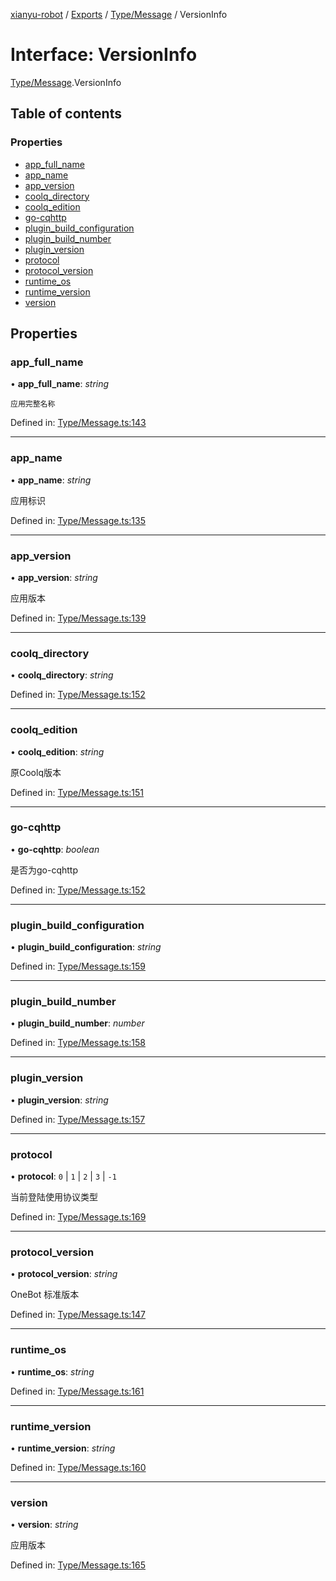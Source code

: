 [xianyu-robot](../README.md) / [Exports](../modules.md) / [Type/Message](../modules/type_message.md) / VersionInfo

# Interface: VersionInfo

[Type/Message](../modules/type_message.md).VersionInfo

## Table of contents

### Properties

- [app\_full\_name](type_message.versioninfo.md#app_full_name)
- [app\_name](type_message.versioninfo.md#app_name)
- [app\_version](type_message.versioninfo.md#app_version)
- [coolq\_directory](type_message.versioninfo.md#coolq_directory)
- [coolq\_edition](type_message.versioninfo.md#coolq_edition)
- [go-cqhttp](type_message.versioninfo.md#go-cqhttp)
- [plugin\_build\_configuration](type_message.versioninfo.md#plugin_build_configuration)
- [plugin\_build\_number](type_message.versioninfo.md#plugin_build_number)
- [plugin\_version](type_message.versioninfo.md#plugin_version)
- [protocol](type_message.versioninfo.md#protocol)
- [protocol\_version](type_message.versioninfo.md#protocol_version)
- [runtime\_os](type_message.versioninfo.md#runtime_os)
- [runtime\_version](type_message.versioninfo.md#runtime_version)
- [version](type_message.versioninfo.md#version)

## Properties

### app\_full\_name

• **app\_full\_name**: *string*

	应用完整名称

Defined in: [Type/Message.ts:143](https://github.com/blacktunes/xianyu-robot/blob/ba6672b/src/Type/Message.ts#L143)

___

### app\_name

• **app\_name**: *string*

应用标识

Defined in: [Type/Message.ts:135](https://github.com/blacktunes/xianyu-robot/blob/ba6672b/src/Type/Message.ts#L135)

___

### app\_version

• **app\_version**: *string*

应用版本

Defined in: [Type/Message.ts:139](https://github.com/blacktunes/xianyu-robot/blob/ba6672b/src/Type/Message.ts#L139)

___

### coolq\_directory

• **coolq\_directory**: *string*

Defined in: [Type/Message.ts:152](https://github.com/blacktunes/xianyu-robot/blob/ba6672b/src/Type/Message.ts#L152)

___

### coolq\_edition

• **coolq\_edition**: *string*

原Coolq版本

Defined in: [Type/Message.ts:151](https://github.com/blacktunes/xianyu-robot/blob/ba6672b/src/Type/Message.ts#L151)

___

### go-cqhttp

• **go-cqhttp**: *boolean*

是否为go-cqhttp

Defined in: [Type/Message.ts:152](https://github.com/blacktunes/xianyu-robot/blob/ba6672b/src/Type/Message.ts#L152)

___

### plugin\_build\_configuration

• **plugin\_build\_configuration**: *string*

Defined in: [Type/Message.ts:159](https://github.com/blacktunes/xianyu-robot/blob/ba6672b/src/Type/Message.ts#L159)

___

### plugin\_build\_number

• **plugin\_build\_number**: *number*

Defined in: [Type/Message.ts:158](https://github.com/blacktunes/xianyu-robot/blob/ba6672b/src/Type/Message.ts#L158)

___

### plugin\_version

• **plugin\_version**: *string*

Defined in: [Type/Message.ts:157](https://github.com/blacktunes/xianyu-robot/blob/ba6672b/src/Type/Message.ts#L157)

___

### protocol

• **protocol**: ``0`` \| ``1`` \| ``2`` \| ``3`` \| ``-1``

当前登陆使用协议类型

Defined in: [Type/Message.ts:169](https://github.com/blacktunes/xianyu-robot/blob/ba6672b/src/Type/Message.ts#L169)

___

### protocol\_version

• **protocol\_version**: *string*

OneBot 标准版本

Defined in: [Type/Message.ts:147](https://github.com/blacktunes/xianyu-robot/blob/ba6672b/src/Type/Message.ts#L147)

___

### runtime\_os

• **runtime\_os**: *string*

Defined in: [Type/Message.ts:161](https://github.com/blacktunes/xianyu-robot/blob/ba6672b/src/Type/Message.ts#L161)

___

### runtime\_version

• **runtime\_version**: *string*

Defined in: [Type/Message.ts:160](https://github.com/blacktunes/xianyu-robot/blob/ba6672b/src/Type/Message.ts#L160)

___

### version

• **version**: *string*

应用版本

Defined in: [Type/Message.ts:165](https://github.com/blacktunes/xianyu-robot/blob/ba6672b/src/Type/Message.ts#L165)
